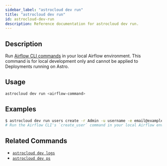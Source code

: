 ```yaml
---
sidebar_label: "astrocloud dev run"
title: "astrocloud dev run"
id: astrocloud-dev-run
description: Reference documentation for astrocloud dev run.
---
```


## Description

Run [Airflow CLI commands](https://airflow.apache.org/docs/apache-airflow/stable/cli-and-env-variables-ref.html) in your local Airflow environment. This command is for local development only and cannot be applied to Deployments running on Astro.

## Usage

```sh
astrocloud dev run <airflow-command>
```

## Examples

```sh
$ astrocloud dev run users create -r Admin -u username -e email@example.com -f YourFirstName -l YourLastName -p admin
# Run the Airflow CLI's `create_user` command in your local Airflow environment
```

## Related Commands

- [`astrocloud dev logs`](cli-reference/astrocloud-dev-logs.md)
- [`astrocloud dev ps`](cli-reference/astrocloud-dev-ps.md)
